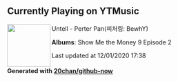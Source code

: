 ## Currently Playing on YTMusic

[<img align="left" width="100" src="https://lh3.googleusercontent.com/MUdlyRfE_f1VEVOaB6LYlX7AUo7fpe8u6LRqmueZ8Ur-AaJz-X_DAj7jf-wIA8WiUBQ90c0cljdywT9KLw">](https://music.youtube.com/channel/UCW8qNYmxUC0ES1kDXwtpC_w)

Untell - Perter Pan(피처링: BewhY)

**Albums**: Show Me the Money 9 Episode 2

Last updated at 12/01/2020 17:38

#### Generated with [20chan/github-now](https://github.com/20chan/github-now)
